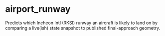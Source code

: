 # airport_runway
Predicts which Incheon Intl (RKSI) runway an aircraft is likely to land on by comparing a live(ish) state snapshot to published final-approach geometry.
